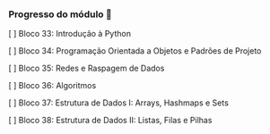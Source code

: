 ### **Progresso do módulo** 🚀

[ ] Bloco 33: Introdução à Python

[ ] Bloco 34: Programação Orientada a Objetos e Padrões de Projeto

[ ] Bloco 35: Redes e Raspagem de Dados

[ ] Bloco 36: Algoritmos

[ ] Bloco 37: Estrutura de Dados I: Arrays, Hashmaps e Sets

[ ] Bloco 38: Estrutura de Dados II: Listas, Filas e Pilhas
